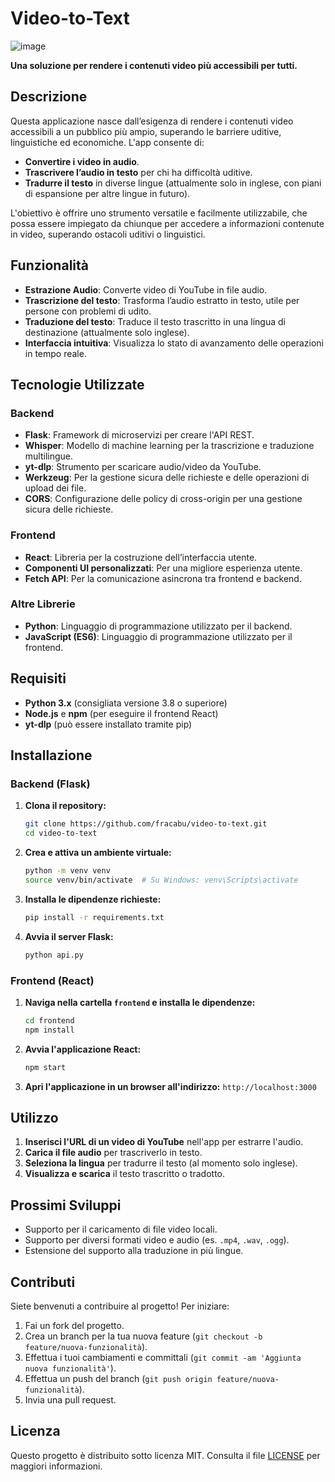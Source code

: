 # Video-to-Text

![image](https://github.com/user-attachments/assets/6c6ebd12-1fde-462a-b410-c21a2a977977)




**Una soluzione per rendere i contenuti video più accessibili per tutti.**

## Descrizione

Questa applicazione nasce dall’esigenza di rendere i contenuti video accessibili a un pubblico più ampio, superando le barriere uditive, linguistiche ed economiche. L'app consente di:

- **Convertire i video in audio**.
- **Trascrivere l’audio in testo** per chi ha difficoltà uditive.
- **Tradurre il testo** in diverse lingue (attualmente solo in inglese, con piani di espansione per altre lingue in futuro).

L'obiettivo è offrire uno strumento versatile e facilmente utilizzabile, che possa essere impiegato da chiunque per accedere a informazioni contenute in video, superando ostacoli uditivi o linguistici.

## Funzionalità

- **Estrazione Audio**: Converte video di YouTube in file audio.
- **Trascrizione del testo**: Trasforma l’audio estratto in testo, utile per persone con problemi di udito.
- **Traduzione del testo**: Traduce il testo trascritto in una lingua di destinazione (attualmente solo inglese).
- **Interfaccia intuitiva**: Visualizza lo stato di avanzamento delle operazioni in tempo reale.

## Tecnologie Utilizzate

### Backend
- **Flask**: Framework di microservizi per creare l'API REST.
- **Whisper**: Modello di machine learning per la trascrizione e traduzione multilingue.
- **yt-dlp**: Strumento per scaricare audio/video da YouTube.
- **Werkzeug**: Per la gestione sicura delle richieste e delle operazioni di upload dei file.
- **CORS**: Configurazione delle policy di cross-origin per una gestione sicura delle richieste.

### Frontend
- **React**: Libreria per la costruzione dell’interfaccia utente.
- **Componenti UI personalizzati**: Per una migliore esperienza utente.
- **Fetch API**: Per la comunicazione asincrona tra frontend e backend.

### Altre Librerie
- **Python**: Linguaggio di programmazione utilizzato per il backend.
- **JavaScript (ES6)**: Linguaggio di programmazione utilizzato per il frontend.

## Requisiti

- **Python 3.x** (consigliata versione 3.8 o superiore)
- **Node.js** e **npm** (per eseguire il frontend React)
- **yt-dlp** (può essere installato tramite pip)

## Installazione

### Backend (Flask)

1. **Clona il repository:**
   ```bash
   git clone https://github.com/fracabu/video-to-text.git
   cd video-to-text
   ```

2. **Crea e attiva un ambiente virtuale:**
   ```bash
   python -m venv venv
   source venv/bin/activate  # Su Windows: venv\Scripts\activate
   ```

3. **Installa le dipendenze richieste:**
   ```bash
   pip install -r requirements.txt
   ```

4. **Avvia il server Flask:**
   ```bash
   python api.py
   ```

### Frontend (React)

1. **Naviga nella cartella `frontend` e installa le dipendenze:**
   ```bash
   cd frontend
   npm install
   ```

2. **Avvia l'applicazione React:**
   ```bash
   npm start
   ```

3. **Apri l'applicazione in un browser all'indirizzo:** `http://localhost:3000`

## Utilizzo

1. **Inserisci l'URL di un video di YouTube** nell'app per estrarre l'audio.
2. **Carica il file audio** per trascriverlo in testo.
3. **Seleziona la lingua** per tradurre il testo (al momento solo inglese).
4. **Visualizza e scarica** il testo trascritto o tradotto.

## Prossimi Sviluppi

- Supporto per il caricamento di file video locali.
- Supporto per diversi formati video e audio (es. `.mp4`, `.wav`, `.ogg`).
- Estensione del supporto alla traduzione in più lingue.

## Contributi

Siete benvenuti a contribuire al progetto! Per iniziare:

1. Fai un fork del progetto.
2. Crea un branch per la tua nuova feature (`git checkout -b feature/nuova-funzionalità`).
3. Effettua i tuoi cambiamenti e committali (`git commit -am 'Aggiunta nuova funzionalità'`).
4. Effettua un push del branch (`git push origin feature/nuova-funzionalità`).
5. Invia una pull request.

## Licenza

Questo progetto è distribuito sotto licenza MIT. Consulta il file [LICENSE](./LICENSE) per maggiori informazioni.

